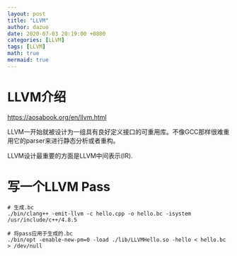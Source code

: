```yaml
---
layout: post
title: "LLVM"
author: dazuo
date: 2020-07-03 20:19:00 +0800
categories: [LLVM]
tags: [LLVM]
math: true
mermaid: true
---
```


# LLVM介绍

https://aosabook.org/en/llvm.html

LLVM一开始就被设计为一组具有良好定义接口的可重用库。不像GCC那样很难重用它的parser来进行静态分析或者重构。

LLVM设计最重要的方面是LLVM中间表示(IR).

# 写一个LLVM Pass

```shell
# 生成.bc
./bin/clang++ -emit-llvm -c hello.cpp -o hello.bc -isystem /usr/include/c++/4.8.5

# 将pass应用于生成的.bc
./bin/opt -enable-new-pm=0 -load ./lib/LLVMHello.so -hello < hello.bc > /dev/null
```



